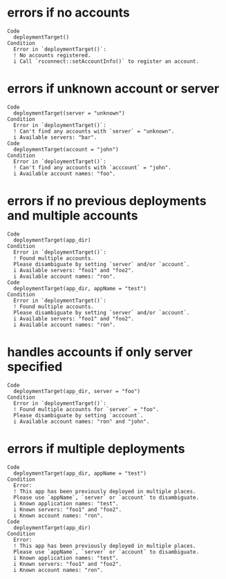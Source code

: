 # errors if no accounts

    Code
      deploymentTarget()
    Condition
      Error in `deploymentTarget()`:
      ! No accounts registered.
      i Call `rsconnect::setAccountInfo()` to register an account.

# errors if unknown account or server

    Code
      deploymentTarget(server = "unknown")
    Condition
      Error in `deploymentTarget()`:
      ! Can't find any accounts with `server` = "unknown".
      i Available servers: "bar".
    Code
      deploymentTarget(account = "john")
    Condition
      Error in `deploymentTarget()`:
      ! Can't find any accounts with `acccount` = "john".
      i Available account names: "foo".

# errors if no previous deployments and multiple accounts

    Code
      deploymentTarget(app_dir)
    Condition
      Error in `deploymentTarget()`:
      ! Found multiple accounts.
      Please disambiguate by setting `server` and/or `account`.
      i Available servers: "foo1" and "foo2".
      i Available account names: "ron".
    Code
      deploymentTarget(app_dir, appName = "test")
    Condition
      Error in `deploymentTarget()`:
      ! Found multiple accounts.
      Please disambiguate by setting `server` and/or `account`.
      i Available servers: "foo1" and "foo2".
      i Available account names: "ron".

# handles accounts if only server specified

    Code
      deploymentTarget(app_dir, server = "foo")
    Condition
      Error in `deploymentTarget()`:
      ! Found multiple accounts for `server` = "foo".
      Please disambiguate by setting `acccount`.
      i Available account names: "ron" and "john".

# errors if multiple deployments

    Code
      deploymentTarget(app_dir, appName = "test")
    Condition
      Error:
      ! This app has been previously deployed in multiple places.
      Please use `appName`, `server` or `account` to disambiguate.
      i Known application names: "test".
      i Known servers: "foo1" and "foo2".
      i Known account names: "ron".
    Code
      deploymentTarget(app_dir)
    Condition
      Error:
      ! This app has been previously deployed in multiple places.
      Please use `appName`, `server` or `account` to disambiguate.
      i Known application names: "test".
      i Known servers: "foo1" and "foo2".
      i Known account names: "ron".

